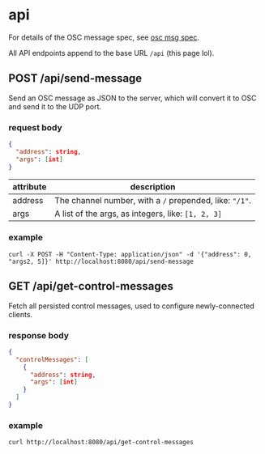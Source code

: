 # api

For details of the OSC message spec, see [osc msg spec](../spec).

All API endpoints append to the base URL `/api` (this page lol).

## POST /api/send-message

Send an OSC message as JSON to the server, which will convert it to OSC and send it to the UDP port.

### request body

```json
{
  "address": string,
  "args": [int]
}
```

| attribute | description                                             |
|-----------|---------------------------------------------------------|
| address   | The channel number, with a `/` prepended, like: `"/1"`. |
| args      | A list of the args, as integers, like: `[1, 2, 3]`      |

### example

```shell
curl -X POST -H "Content-Type: application/json" -d '{"address": 0, "args2, 5]}' http://localhost:8080/api/send-message
```

## GET /api/get-control-messages

Fetch all persisted control messages, used to configure newly-connected clients.

### response body

```json
{
  "controlMessages": [
    {
      "address": string,
      "args": [int]
    }
  ]
}
```

### example

```shell
curl http://localhost:8080/api/get-control-messages
```
